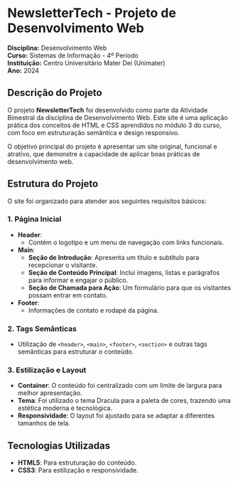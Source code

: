 # NewsletterTech - Projeto de Desenvolvimento Web

**Disciplina:** Desenvolvimento Web  
**Curso:** Sistemas de Informação - 4º Período  
**Instituição:** Centro Universitário Mater Dei (Unimater)  
**Ano:** 2024  

## Descrição do Projeto

O projeto **NewsletterTech** foi desenvolvido como parte da Atividade Bimestral da disciplina de Desenvolvimento Web. Este site é uma aplicação prática dos conceitos de HTML e CSS aprendidos no módulo 3 do curso, com foco em estruturação semântica e design responsivo.

O objetivo principal do projeto é apresentar um site original, funcional e atrativo, que demonstre a capacidade de aplicar boas práticas de desenvolvimento web.

## Estrutura do Projeto

O site foi organizado para atender aos seguintes requisitos básicos:

### 1. Página Inicial
- **Header**: 
  - Contém o logotipo e um menu de navegação com links funcionais.
- **Main**: 
  - **Seção de Introdução**: Apresenta um título e subtítulo para recepcionar o visitante.
  - **Seção de Conteúdo Principal**: Inclui imagens, listas e parágrafos para informar e engajar o público.
  - **Seção de Chamada para Ação**: Um formulário para que os visitantes possam entrar em contato.
- **Footer**: 
  - Informações de contato e rodapé da página.

### 2. Tags Semânticas
- Utilização de `<header>`, `<main>`, `<footer>`, `<section>` e outras tags semânticas para estruturar o conteúdo.

### 3. Estilização e Layout
- **Container**: O conteúdo foi centralizado com um limite de largura para melhor apresentação.
- **Tema**: Foi utilizado o tema Dracula para a paleta de cores, trazendo uma estética moderna e tecnológica.
- **Responsividade**: O layout foi ajustado para se adaptar a diferentes tamanhos de tela.

## Tecnologias Utilizadas
- **HTML5**: Para estruturação do conteúdo.
- **CSS3**: Para estilização e responsividade.

